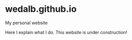 # wedalb.github.io
My personal website

Here I explain what I do. This website is under construction!
